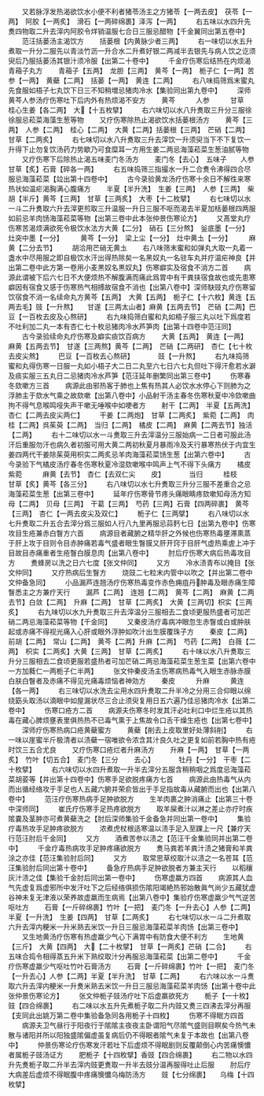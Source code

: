 <!-- { "loadSidebar": true } -->
　　又若脉浮发热渴欲饮水小便不利者猪苓汤主之方猪苓【一两去皮】　茯苓【一两】　阿胶【一两炙】　滑石【一两碎绵裹】泽泻【一两】
　　右五味以水四升先煑四物取二升去滓内阿胶令烊销温服七合日三服忌醋物【千金翼同出第五卷中】
　　范汪括蒌汤主渴饮方
　　括蒌根【内黄脉少者三两】
　　右一味切以水五升煮取一升分二服先以青淡竹沥一升合水二升煮好银二两减半去银先与病人饮之讫须臾后乃服括蒌汤其银汁须冷服【出第二十卷中】
　　千金疗伤寒后结热在内烦渴青葙子丸方
　　青葙子【五两】　龙胆【三两】　黄芩【一两】　栀子仁【一两】苦参【一两】　黄蘗【二两】　括蒌【一两】　黄连【二两】
　　右八味捣筛爲末蜜丸先食服如梧子七丸饮下日三不知稍増忌猪肉冷水【集验同出第九卷中】
　　深师黄芩人参汤疗伤寒吐下后内外有热烦渴不安方
　　黄芩　　　人参　　　甘草　　　桂心生姜【各二两】　大【十五枚擘】
　　右六味切以水八升煑取三升分三服徐徐服忌菘菜海藻生葱等物
　　又疗伤寒除热止渴欲饮水括蒌根汤方
　　黄芩【三两】　人参【二两】　桂心【二两】　大黄【二两】括蒌根【三两】　芒硝【二两】　甘草【二两炙】
　　右七味切以水八升煑取三升去滓饮一升须臾当下不下复饮一升得下止勿复饮汤药力势歇乃可食糜耳一方用生姜二两忌海藻菘菜生葱油腻等物
　　又疗伤寒下后除热止渴五味麦门冬汤方
　　麦门冬【去心】　五味子　　人参　　　甘草【炙】石膏【碎各一两】
　　右五味捣筛三指撮水一升二合煑令沸得四合尽服忌海藻菘菜【竝出第十四卷中】
　　古今录验黄龙汤疗伤寒十余日不解徃来寒热状如温疟渴胸满心腹痛方
　　半夏【半升洗】　生姜【三两】　人参【三两】　柴胡【半斤】黄芩【三两】　甘草【三两炙】　大枣【十二枚擘】
　　右七味切以水一斗二升煑取六升去滓更煎取三升温服一升日三服不呕而渴去半夏加栝蒌根四两服如前忌羊肉饧海藻菘菜等物【出第三卷中此本张仲景伤寒论方】
　　又髙堂丸疗伤寒苦渴烦满欲死令极饮水法方大黄【二分】　硝石【三分熬】　釡底墨【一分】　灶突中墨【一分】　　　黄芩【一分】　梁上尘【一分】　灶中黄圡【一分】　　　麻黄【二分去节】
　　胡洽用芒硝无黄圡
　　右八味筛末蜜和如弹丸大取一丸着一盏水中尽用服之即自极饮水汗出得热除矣一名黑奴丸一名驻车丸并疗温疟神良【并出第二卷中此方第一卷用小麦黒奴名黒奴丸】伤寒癖实及宿食不消方二首
　　病源此谓被下后六七日不大便烦热不解腹满而痛此爲胃中有干粪挟宿食故也或先患寒癖因有宿食又感于伤寒热气相搏故宿食不消也【出第八卷中】深师駃豉丸疗伤寒留饮宿食不消一名续命丸方黄芩【五两】　大黄【五两】　栀子仁【十六枚】黄连【五两去毛】豉【一升熬】　　甘遂【三两太山者】麻黄【五两去节】　芒硝【二两】巴豆【一百枚去皮及心熬研】
　　右九味捣筛白蜜和丸如梧子服三丸以吐下爲度若不吐利加二丸一本有杏仁七十枚忌猪肉冷水芦笋肉【出第十四卷中范汪同】
　　古今录验续命丸疗伤寒及癖实痰饮百病方
　　大黄【五两】　黄连【一两】　麻黄【五两去节】　甘遂【三两熬】黄芩【二两】　芒硝【二两研】　杏仁【七十枚去皮尖熬】
　　巴豆【一百枚去心熬研】　　　　豉【一升熬】
　　右九味捣筛蜜和丸得伤寒一日服一丸如小梧子大二日二丸至六七日六七丸但吐下得汗愈若水澼及痰实服三五丸日二忌猪肉冷水芦笋【范汪延年删繁同出第三卷中】
　　伤寒春冬欬嗽方三首
　　病源此由邪热客于肺也上焦有热其人必饮水水停心下则肺为之浮肺主于欬水气乘之故欬嗽【出第八卷中】小品射干汤主春冬伤寒秋夏中冷欬嗽曲拘不得气息喉鸣哑失声干嗽无唾喉中如哽者方
　　射干【二两】　半夏【五两洗】　杏仁【二两去皮尖两仁】
　　干姜【二两炮】　甘草【二两炙】　紫菀【二两】　肉桂【二两】呉茱萸【二两】　当归【二两】　橘皮【二两】　麻黄【二两去节】独活【二两】
　　右十二味切以水一斗煑取三升去滓温分三服始病一二日者可服此汤汗后重服勿汗也病久者初服可用大黄二两初秋夏月暴雨冷及天行暴寒热伏于内宜生姜四两代干姜除茱萸用枳实二两炙忌羊肉海藻菘菜饧生葱【出第六卷中】
　　古今录验下气橘皮汤疗春冬伤寒秋夏冷湿欬嗽喉中鸣声上气不得下头痛方
　　橘皮　　　紫菀　　　麻黄【去节】　杏仁【去双仁尖
　　皮】　　　　当归　　　桂枝　　　甘草【炙】黄芩【各三分】
　　右八味切以水七升煑取三升分三服不差重合之忌海藻菘菜生葱【出第三卷中】
　　延年疗伤寒骨节疼头痛眼睛疼欬嗽知母汤方知母【二两】　贝母【三两】　干葛【三两】　芍药【三两】石膏【四两碎裹】　黄芩【三两】　杏仁【一两去皮尖及双仁】
　　栀子仁【三两擘】
　　右八味切以水七升煑取二升五合去滓分爲三服如人行八九里再服忌蒜麫七日【出第九卷中】伤寒攻目生疮兼赤白瞖方六首
　　病源目者藏腑之精华肝之外候也伤寒热毒壅滞熏蒸于肝上攻于目则令目赤肿痛若毒气盛者眼生瞖膜又肝开窍于目肝气虚热乘虗上冲于目故目赤痛重者生疮瞖白膜息肉【出第八卷中】
　　肘后疗伤寒大病后热毒攻目方
　　煑蜂房以洗之日六七度【张文仲同】
　　又方
　　冷水渍青布以掩目【张文仲同】
　　又疗热病后生瞖方
　　烧豉二七粒末内管中以吹之【并出第二卷中文仲备急同】
　　小品漏芦连翘汤疗伤寒热毒变作赤色痈疽丹肿毒及眼赤痛生障瞖悉主之方兼疗天行
　　漏芦【二两】　连翘【二两】　黄芩【二两】　麻黄【二两去节】白敛【二两】　升麻【二两】　甘草【二两炙】　大黄【三两切】枳实【三两炙】
　　右九味切以水九升煑取三升去滓温分三服相去二食顷更服热盛者可加芒硝二两忌海藻菘菜等物【千金同】
　　又秦皮汤疗毒病冲眼忽生赤瞖或白或肿肤起或赤痛不得视光痛入心肝或眼外浮肿如吹汁出生膜覆珠子方
　　秦皮【二两】　前胡【二两】　常山【二两】　黄芩【二两】升麻【二两】　芍药【二两】　白薇【二两】　枳实【二两炙】大黄【三两】　甘草【二两炙】
　　右十味以水八升煑取三升分三服相去二食顷更服若盛热者可加芒硝二两忌海藻菘菜生葱生菜【出第六卷中一方加蕤仁一两栀子仁半两】
　　张文仲秦皮汤主伤寒病热毒气入眼生赤脉赤膜白肤白瞖者及赤痛不得见光痛毒烦恼者神効方
　　秦皮　　　升麻　　　黄连【各一两】
　　右三味切以水洗去尘用水四升煑取二升半冷之分用三合仰眼以绵绕筯头取汤以滴眼中如屋漏状尽三合止须臾复用日五六遍乃佳忌猪肉冷水【出第二卷中】
　　伤寒口疮方二首
　　病源夫伤寒冬时发其汗必吐利口中烂生疮以其热毒在藏心脾烦壅表里俱热热不已毒气熏于上焦故令口舌干燥生疮也【出第七卷中】
　　深师疗伤寒热病口疮黄蘗蜜方
　　黄蘗【削去上皮取里好处薄斜削】
　　右一味以崖蜜半斤极清者以渍蘗一宿唯欲令浓含其汁良久吐之更复如前若胸中热有疮时饮三五合尤良
　　又疗伤寒口疮烂者升麻汤方
　　升麻【一两】　甘草【一两炙】　竹叶【切五合】　麦门冬【三分
　　去心】　　　　牡丹【一分】　干枣【二十枚擘】
　　右六味切以水四升煮取一升半去滓分五服含稍稍咽之爲度忌海藻菘菜胡荽等【并出第十四卷中】伤寒手足欲脱疼痛方七首
　　病源此由热毒气从内而出循经络攻于手足也人五藏六腑并荣俞皆出于手足指故毒从藏腑而出也【出第八卷中】
　　范汪疗伤寒热病手足肿欲脱方
　　生羊肉裹之肿消痛止【出第三十卷中深师同】
　　崔氏疗伤寒手足热疼欲脱方
　　取羊屎煮汁以淋之差止亦疗时疾隂嚢及茎肿亦可煮黄蘗洗之【肘后深师集验千金备急并同出第一卷中】
　　集验疗毒热攻手足肿疼欲脱方
　　浓煮虎杖根适寒温以渍手足入至踝上一尺【兼疗天行范汪肘后千金同】
　　又方
　　酒煮苦参以渍之【范汪千金集验同并出第二卷中】
　　千金疗毒热病攻手足肿疼痛欲脱方
　　煑马粪若羊粪汁渍之猪膏和羊粪涂之亦佳【范汪集验肘后同】
　　又方
　　取常思草绞取汁以渍之一名苍耳【范汪集验肘后同出第十卷中】
　　备急疗热病手足肿欲脱者方兼主天行
　　以稻穰灰汁渍之佳【集验千金肘后同出第一卷中】
　　伤寒虚羸方四首
　　病源其人血气先虚复爲虚邪所中发汗吐下之后经络俱损伤隂阳竭絶热邪始散眞气尚少五藏犹虚谷神未复无津液以荣养故虚羸而生病焉【出第八卷中】集验疗伤寒虚羸少气气逆苦呕吐方
　　石膏【一斤碎绵裹】竹叶【一把】　麦门冬【一升去心】人参【二两】半夏【一升洗】　生姜【四两】　甘草【二两炙】
　　右七味切以水一斗二升煮取六升去滓内粳米一升米熟去米饮一升日三服忌海藻菘菜羊肉饧【出第三卷中】
　　又生地黄汤疗伤寒有热虚羸少气心下满胃中有防食大便不利方
　　生地黄【三斤】　大黄【四两】　大【二十枚擘】　甘草【一两炙】芒硝【二合】
　　右五味合捣令相得蒸五升米下熟绞取汁分再服忌海藻菘菜【出第二卷中】
　　千金疗伤寒虚羸少气呕吐竹叶石膏汤方
　　石膏【一斤碎绵裹】竹叶【一把】　麦门冬【一升去心】人参【二两】半夏【半升洗】　甘草【二两】
　　右六味以水一斗煑取六升去滓内粳米一升煑米熟去米饮一升日三服忌海藻菘菜羊肉饧【出第十卷中此张仲景伤寒论方】
　　张文仲栀子豉汤疗吐下后虚羸欲死方
　　栀子【一十枚】　豉【四合绵裹】
　　右二味以水五升先煮栀子取二升内豉又煑三四沸去滓分再服【支同此出姚万第二卷中集验备急同各用栀子十四枚】
　　伤寒不得眠方四首
　　病源夫卫气昼行于阳夜行于隂隂主夜夜主卧谓阳气尽隂气盛则目瞑矣今热气未散与诸阳并所以阳独盛隂偏虚虽复病后仍不得眠者隂气未复于本故也【出第八卷中】
　　仲景伤寒论疗伤寒发汗若吐下后虚烦不得眠剧则反覆颠倒心内苦痛懊憹者属栀子豉汤证方
　　肥栀子【十四枚擘】香豉【四合绵裹】
　　右二物以水四升先煑栀子取二升半去滓内豉更煑取一升半去豉分温再服得吐止后服
　　肘后疗大病差后虚烦不得眠腹中疼痛懊憹乌梅防汤方
　　豉【七分绵裹】　　乌梅【十四枚擘】
